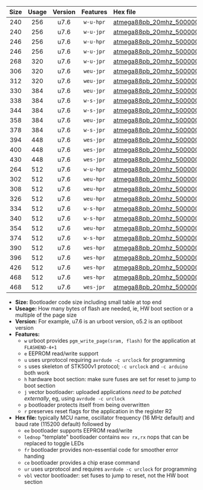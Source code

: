 |Size|Usage|Version|Features|Hex file|
|:-:|:-:|:-:|:-:|:--|
|240|256|u7.6|`w-u-hpr`|[atmega88pb_20mhz_500000bps_ur.hex](https://raw.githubusercontent.com/stefanrueger/urboot/main//atmega88pb_20mhz_500000bps_ur.hex)|
|240|256|u7.6|`w-u-jpr`|[atmega88pb_20mhz_500000bps_ur_vbl.hex](https://raw.githubusercontent.com/stefanrueger/urboot/main//atmega88pb_20mhz_500000bps_ur_vbl.hex)|
|246|256|u7.6|`w-u-hpr`|[atmega88pb_20mhz_500000bps_lednop_ur.hex](https://raw.githubusercontent.com/stefanrueger/urboot/main//atmega88pb_20mhz_500000bps_lednop_ur.hex)|
|246|256|u7.6|`w-u-jpr`|[atmega88pb_20mhz_500000bps_lednop_ur_vbl.hex](https://raw.githubusercontent.com/stefanrueger/urboot/main//atmega88pb_20mhz_500000bps_lednop_ur_vbl.hex)|
|268|320|u7.6|`w-u-jpr`|[atmega88pb_20mhz_500000bps_lednop_fr_ur_vbl.hex](https://raw.githubusercontent.com/stefanrueger/urboot/main//atmega88pb_20mhz_500000bps_lednop_fr_ur_vbl.hex)|
|306|320|u7.6|`weu-jpr`|[atmega88pb_20mhz_500000bps_ee_ur_vbl.hex](https://raw.githubusercontent.com/stefanrueger/urboot/main//atmega88pb_20mhz_500000bps_ee_ur_vbl.hex)|
|312|320|u7.6|`weu-jpr`|[atmega88pb_20mhz_500000bps_ee_lednop_ur_vbl.hex](https://raw.githubusercontent.com/stefanrueger/urboot/main//atmega88pb_20mhz_500000bps_ee_lednop_ur_vbl.hex)|
|330|384|u7.6|`weu-jpr`|[atmega88pb_20mhz_500000bps_ee_lednop_fr_ur_vbl.hex](https://raw.githubusercontent.com/stefanrueger/urboot/main//atmega88pb_20mhz_500000bps_ee_lednop_fr_ur_vbl.hex)|
|338|384|u7.6|`w-s-jpr`|[atmega88pb_20mhz_500000bps_vbl.hex](https://raw.githubusercontent.com/stefanrueger/urboot/main//atmega88pb_20mhz_500000bps_vbl.hex)|
|344|384|u7.6|`w-s-jpr`|[atmega88pb_20mhz_500000bps_lednop_vbl.hex](https://raw.githubusercontent.com/stefanrueger/urboot/main//atmega88pb_20mhz_500000bps_lednop_vbl.hex)|
|358|384|u7.6|`weu-jpr`|[atmega88pb_20mhz_500000bps_ee_lednop_fr_ce_ur_vbl.hex](https://raw.githubusercontent.com/stefanrueger/urboot/main//atmega88pb_20mhz_500000bps_ee_lednop_fr_ce_ur_vbl.hex)|
|378|384|u7.6|`w-s-jpr`|[atmega88pb_20mhz_500000bps_lednop_fr_vbl.hex](https://raw.githubusercontent.com/stefanrueger/urboot/main//atmega88pb_20mhz_500000bps_lednop_fr_vbl.hex)|
|394|448|u7.6|`wes-jpr`|[atmega88pb_20mhz_500000bps_ee_vbl.hex](https://raw.githubusercontent.com/stefanrueger/urboot/main//atmega88pb_20mhz_500000bps_ee_vbl.hex)|
|400|448|u7.6|`wes-jpr`|[atmega88pb_20mhz_500000bps_ee_lednop_vbl.hex](https://raw.githubusercontent.com/stefanrueger/urboot/main//atmega88pb_20mhz_500000bps_ee_lednop_vbl.hex)|
|430|448|u7.6|`wes-jpr`|[atmega88pb_20mhz_500000bps_ee_lednop_fr_vbl.hex](https://raw.githubusercontent.com/stefanrueger/urboot/main//atmega88pb_20mhz_500000bps_ee_lednop_fr_vbl.hex)|
|264|512|u7.6|`w-u-hpr`|[atmega88pb_20mhz_500000bps_lednop_fr_ur.hex](https://raw.githubusercontent.com/stefanrueger/urboot/main//atmega88pb_20mhz_500000bps_lednop_fr_ur.hex)|
|302|512|u7.6|`weu-hpr`|[atmega88pb_20mhz_500000bps_ee_ur.hex](https://raw.githubusercontent.com/stefanrueger/urboot/main//atmega88pb_20mhz_500000bps_ee_ur.hex)|
|308|512|u7.6|`weu-hpr`|[atmega88pb_20mhz_500000bps_ee_lednop_ur.hex](https://raw.githubusercontent.com/stefanrueger/urboot/main//atmega88pb_20mhz_500000bps_ee_lednop_ur.hex)|
|326|512|u7.6|`weu-hpr`|[atmega88pb_20mhz_500000bps_ee_lednop_fr_ur.hex](https://raw.githubusercontent.com/stefanrueger/urboot/main//atmega88pb_20mhz_500000bps_ee_lednop_fr_ur.hex)|
|334|512|u7.6|`w-s-hpr`|[atmega88pb_20mhz_500000bps.hex](https://raw.githubusercontent.com/stefanrueger/urboot/main//atmega88pb_20mhz_500000bps.hex)|
|340|512|u7.6|`w-s-hpr`|[atmega88pb_20mhz_500000bps_lednop.hex](https://raw.githubusercontent.com/stefanrueger/urboot/main//atmega88pb_20mhz_500000bps_lednop.hex)|
|354|512|u7.6|`weu-hpr`|[atmega88pb_20mhz_500000bps_ee_lednop_fr_ce_ur.hex](https://raw.githubusercontent.com/stefanrueger/urboot/main//atmega88pb_20mhz_500000bps_ee_lednop_fr_ce_ur.hex)|
|374|512|u7.6|`w-s-hpr`|[atmega88pb_20mhz_500000bps_lednop_fr.hex](https://raw.githubusercontent.com/stefanrueger/urboot/main//atmega88pb_20mhz_500000bps_lednop_fr.hex)|
|390|512|u7.6|`wes-hpr`|[atmega88pb_20mhz_500000bps_ee.hex](https://raw.githubusercontent.com/stefanrueger/urboot/main//atmega88pb_20mhz_500000bps_ee.hex)|
|396|512|u7.6|`wes-hpr`|[atmega88pb_20mhz_500000bps_ee_lednop.hex](https://raw.githubusercontent.com/stefanrueger/urboot/main//atmega88pb_20mhz_500000bps_ee_lednop.hex)|
|426|512|u7.6|`wes-hpr`|[atmega88pb_20mhz_500000bps_ee_lednop_fr.hex](https://raw.githubusercontent.com/stefanrueger/urboot/main//atmega88pb_20mhz_500000bps_ee_lednop_fr.hex)|
|468|512|u7.6|`wes-hpr`|[atmega88pb_20mhz_500000bps_ee_lednop_fr_ce.hex](https://raw.githubusercontent.com/stefanrueger/urboot/main//atmega88pb_20mhz_500000bps_ee_lednop_fr_ce.hex)|
|468|512|u7.6|`wes-jpr`|[atmega88pb_20mhz_500000bps_ee_lednop_fr_ce_vbl.hex](https://raw.githubusercontent.com/stefanrueger/urboot/main//atmega88pb_20mhz_500000bps_ee_lednop_fr_ce_vbl.hex)|

- **Size:** Bootloader code size including small table at top end
- **Useage:** How many bytes of flash are needed, ie, HW boot section or a multiple of the page size
- **Version:** For example, u7.6 is an urboot version, o5.2 is an optiboot version
- **Features:**
  + `w` urboot provides `pgm_write_page(sram, flash)` for the application at `FLASHEND-4+1`
  + `e` EEPROM read/write support
  + `u` uses urprotocol requiring `avrdude -c urclock` for programming
  + `s` uses skeleton of STK500v1 protocol; `-c urclock` and `-c arduino` both work
  + `h` hardware boot section: make sure fuses are set for reset to jump to boot section
  + `j` vector bootloader: uploaded applications *need to be patched externally*, eg, using `avrdude -c urclock`
  + `p` bootloader protects itself from being overwritten
  + `r` preserves reset flags for the application in the register R2
- **Hex file:** typically MCU name, oscillator frequency (16 MHz default) and baud rate (115200 default) followed by
  + `ee` bootloader supports EEPROM read/write
  + `lednop` "template" bootloader contains `mov rx,rx` nops that can be replaced to toggle LEDs
  + `fr` bootloader provides non-essential code for smoother error handing
  + `ce` bootloader provides a chip erase command
  + `ur` uses urprotocol and requires `avrdude -c urclock` for programming
  + `vbl` vector bootloader: set fuses to jump to reset, not the HW boot section
